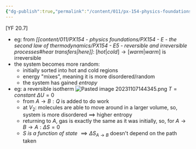 ```yaml
---
{"dg-publish":true,"permalink":"/content/011/px-154-physics-foundations/px-154-e-the-second-law-of-thermodynamics/px-154-e6a-introduction-to-entropy/","created":"2024-11-25T10:50:32.000+00:00","updated":"2024-11-26T19:51:14.345+00:00"}
---
```


[YF 20.7]
- eg: from *[[content/011/PX154 - physics foundations/PX154 - E - the second law of thermodynamics/PX154 - E5 - reversible and irreversible processes#hear transfers\|here]]*: $[hot | cold]\to[warm | warm]$ is irreversible
- the system becomes more random:
	- initially sorted into hot and cold regions
	- energy "mixes", meaning it is more disordered/random
	- the system has gained *entropy*
- eg: a reversible isotherm
	![Pasted image 20231107144345.png](/img/user/pics/Pasted%20image%2020231107144345.png)
		$T=constant$
		$\Delta U = 0$
	- from $A\to B: Q$ is added to do work 
	- at $V_{2}:$ molecules are able to move around in a larger volume, so, system is more disordered $\implies$ higher entropy
	- returning to $A$, gas is exactly the same as it was initially, so, for $A\to B \to A: \Delta S=0$
	- *$S$ is a function of state* $\implies \Delta S_{A\to B}$ doesn't depend on the path taken 
